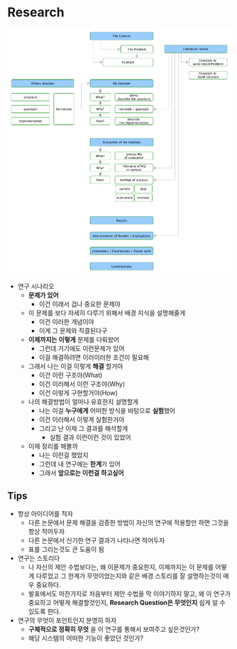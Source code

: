 # Research

![](./images/research_road_map.png)

- 연구 시나리오
  - **문제가 있어**
    - 이건 이래서 겁나 중요한 문제야
  - 이 문제를 보다 자세히 다루기 위해서 배경 지식을 설명해줄게
    - 이건 이러한 개념이야
    - 이게 그 문제와 직결된다구
  - **이제까지는 이렇게** 문제를 다뤄왔어
    - 그런데 거기에도 이런문제가 있어
    - 이걸 해결하려면 이러이러한 조건이 필요해
  - 그래서 나는 이걸 이렇게 **해결** 할거야
    - 이건 이런 구조야(What)
    - 이건 이러해서 이런 구조야(Why)
    - 이건 이렇게 구현할거야(How)
  - 나의 해결방법이 얼마나 유효한지 설명할게
    - 나는 이걸 **누구에게** 어떠한 방식을 바탕으로 **실험**했어
    - 이건 이러해서 이렇게 실험한거야
    - 그리고 난 이제 그 결과를 해석할게
      - 실험 결과 이런이런 것이 있었어
  - 이제 정리를 해볼까
    - 나는 이런걸 했었지
    - 그런데 내 연구에는 **한계**가 있어
    - 그래서 **앞으로는 이런걸 하고싶어**

## Tips

- 항상 아이디어를 적자
  - 다른 논문에서 문제 해결을 검증한 방법이 자신의 연구에 적용할만 하면 그것을 항상 적어두자
  - 다른 논문에서 신기한 연구 결과가 나타나면 적어두자
  - 표를 그리는것도 큰 도움이 됨
- 연구는 스토리다
  - 나 자신의 제안 수법보다는, 왜 이문제가 중요한지, 이제까지는 이 문제를 어떻게 다루었고 그 한계가 무엇이었는지와 같은 배경 스토리를 잘 설명하는것이 매우 중요하다.
  - 발표에서도 마찬가지로 처음부터 제안 수법을 막 이야기하지 말고, 왜 이 연구가 중요하고 어떻게 해결할것인지, **Research Question은 무엇인지** 쉽게 알 수 있도록 한다.
- 연구의 무엇이 포인트인지 분명히 하자
  - **구체적으로 정확히 무엇** 을 이 연구를 통해서 보여주고 싶은것인가?
  - 해당 시스템의 어떠한 기능이 좋았던 것인가?
